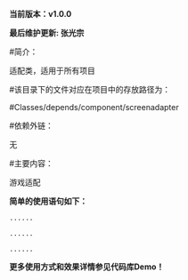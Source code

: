 **当前版本：v1.0.0**

**最后维护更新:  	张光宗**

#简介：

适配类，适用于所有项目

#该目录下的文件对应在项目中的存放路径为：

#Classes/depends/component/screenadapter

#依赖外链：

无

#主要内容：

游戏适配


**简单的使用语句如下：**

```
......

......

......
```

**更多使用方式和效果详情参见代码库Demo！**